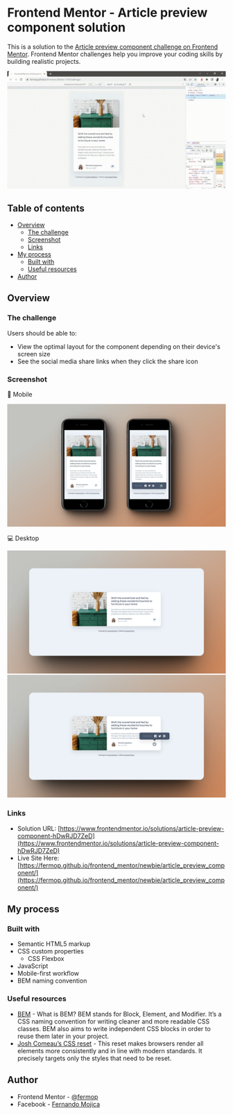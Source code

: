 # Frontend Mentor - Article preview component solution

This is a solution to the [Article preview component challenge on Frontend Mentor](https://www.frontendmentor.io/challenges/article-preview-component-dYBN_pYFT). Frontend Mentor challenges help you improve your coding skills by building realistic projects. 

![Sample GIF](./assets/video/sample.gif)

## Table of contents

- [Overview](#overview)
  - [The challenge](#the-challenge)
  - [Screenshot](#screenshot)
  - [Links](#links)
- [My process](#my-process)
  - [Built with](#built-with)
  - [Useful resources](#useful-resources)
- [Author](#author)

## Overview

### The challenge

Users should be able to:

- View the optimal layout for the component depending on their device's screen size
- See the social media share links when they click the share icon

### Screenshot

📱 Mobile

![Mobile](./assets/images/mobile.png)

💻 Desktop

![Desktop](./assets/images/desktop.png)
![Desktop](./assets/images/desktop-active.png)

### Links

- Solution URL: [https://www.frontendmentor.io/solutions/article-preview-component-hDwRJD7ZeD](https://www.frontendmentor.io/solutions/article-preview-component-hDwRJD7ZeD)
- Live Site Here: [https://fermop.github.io/frontend_mentor/newbie/article_preview_component/](https://fermop.github.io/frontend_mentor/newbie/article_preview_component/)

## My process

### Built with

- Semantic HTML5 markup
- CSS custom properties
  - CSS Flexbox
- JavaScript
- Mobile-first workflow
- BEM naming convention

### Useful resources

- [BEM](https://9elements.com/bem-cheat-sheet/) - What is BEM? BEM stands for Block, Element, and Modifier. It’s a CSS naming convention for writing cleaner and more readable CSS classes. BEM also aims to write independent CSS blocks in order to reuse them later in your project.
- [Josh Comeau’s CSS reset](https://www.joshwcomeau.com/css/custom-css-reset/) - This reset makes browsers render all elements more consistently and in line with modern standards. It precisely targets only the styles that need to be reset.

## Author

- Frontend Mentor - [@fermop](https://www.frontendmentor.io/profile/fermop)
- Facebook - [Fernando Mojica](https://www.facebook.com/fernando.mojica.758737/)